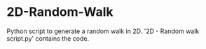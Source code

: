 # 2D-Random-Walk
Python script to generate a random walk in 2D. '2D - Random walk script.py' contains the code.

